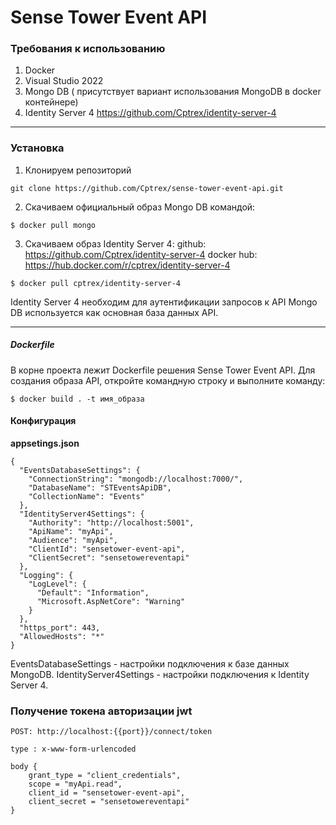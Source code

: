 # Sense Tower Event API

### Требования к использованию
1. Docker
2. Visual Studio 2022
3. Mongo DB ( присутствует вариант использования MongoDB в docker контейнере)
4. Identity Server 4 https://github.com/Cptrex/identity-server-4
_____

### Установка
1. Клонируем репозиторий 
```
git clone https://github.com/Cptrex/sense-tower-event-api.git
```
2. Скачиваем официальный образ Mongo DB командой:
```
$ docker pull mongo
```
3. Скачиваем образ Identity Server 4:
github: https://github.com/Cptrex/identity-server-4
docker hub: https://hub.docker.com/r/cptrex/identity-server-4
```
$ docker pull cptrex/identity-server-4
```

Identity Server 4 необходим для аутентификации запросов к API
Mongo DB используется как основная база данных API. 
_____

##### Dockerfile
В корне проекта лежит Dockerfile решения Sense Tower Event API. Для создания образа API, откройте командную строку и выполните команду:

```
$ docker build . -t имя_образа
```

#### Конфигурация

**appsetings.json**
```
{
  "EventsDatabaseSettings": {
    "ConnectionString": "mongodb://localhost:7000/",
    "DatabaseName": "STEventsApiDB",
    "CollectionName": "Events"
  },
  "IdentityServer4Settings": {
    "Authority": "http://localhost:5001",
    "ApiName": "myApi",
    "Audience": "myApi",
    "ClientId": "sensetower-event-api",
    "ClientSecret": "sensetowereventapi"
  },
  "Logging": {
    "LogLevel": {
      "Default": "Information",
      "Microsoft.AspNetCore": "Warning"
    }
  },
  "https_port": 443,
  "AllowedHosts": "*"
}
```
EventsDatabaseSettings - настройки подключения к базе данных MongoDB.
IdentityServer4Settings - настройки подключения к Identity Server 4.

### Получение токена авторизации jwt
```
POST: http://localhost:{{port}}/connect/token

type : x-www-form-urlencoded

body {
    grant_type = "client_credentials",
    scope = "myApi.read",
    client_id = "sensetower-event-api",
    client_secret = "sensetowereventapi"
}
```
